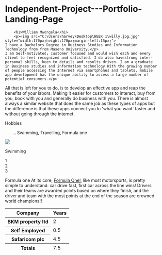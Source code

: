 # Independent-Project---Portfolio-Landing-Page

<!DOCTYPE html>
<html lang="en">
<head>
    <title>Personal ASSIGNMENT </title>
    <link rel='stylesheet' href='./work.css'></link>
</head>
<body>
    <table>
        <thead>
            <tr>
                <th>Company</th>
                <th scope="col">Years</th>
            </tr>
        </thead>
        <tbody>
            <tr>
                <th scope="row">BKM property ltd</th>
                <td>2</td>
            </tr>
            <tr>
                <th scope="row">Self Employed</th>
                <td>0.5</td>
            </tr>
            <tr>
                <th scope="row">Safaricom plc</th>
                <td>4.5</td>
            </tr>
        </tbody>
        <tfoot>
            <tr>
                <th scope="row">Totals</th>
                <td>7.5</td>
            </tr>
        </tfoot>

        <h1>William Mwongela</h1>
        <p><img src="C:\Users\harvey\Desktop\WEEK 1\willy.jpg.jpg" style="width:170px;height:170px;margin-left:15px;">
    I have a Bachelors Degree in Business Studies and Information Technology from from Maseno University.</p>
    I am Self-motivated; customer focused and would wish each and every client to feel recognized and satisfied. I do also havestrong inter-personal skills, keen to details and results driven. I am a graduate in Business studies and information technology.With the growing number of people accessing the Internet via smartphones and tablets, mobile app development has the unique ability to access a large number of potential consumers.</p>

All that is left for you to do, is to develop an effective app and reap the benefits of your labors.
Making it easier for customers to interact, buy from you, book with you and generally do business with you. There is almost always a similar website that does the same job as these types of apps but the difference is that these apps connect you to 'what you want' faster and without going through the internet.</p>

<p1 class="horizontal"> Hobbies</p1>
<ol>... Swimming, Travelling, Formula one</ol>
<div class="Peace">
    <img src="https://images.unsplash.com/photo-1530549387789-4c1017266635?ixid=MnwxMjA3fDB8MHxzZWFyY2h8Mnx8c3dpbW1pbmd8ZW58MHx8MHx8&ixlib=rb-1.2.1&w=1000&q=80">
    <p>Swimming</p>
</div>
<section>
    <div class="left">1</div>
    <div class="left">2</div>
    <div class="right">3</div>
    <p>Formula one
        At its core, <a href="https://www.formula1.com/" target="_blank">Formula One!</a>, like most motorsports, is pretty simple to understand: car drive fast, first car across the line wins! Drivers and their teams are awarded points based on where they finish, and the driver and team with the most points at the end of the season are crowned world champions!!
    </p>
</section>
</body>
</html>
